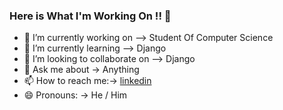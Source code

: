 ### Here is What I'm Working On !! 👋


- 🔭 I’m currently working on --> Student Of Computer Science
- 🌱 I’m currently learning --> Django
- 👯 I’m looking to collaborate on --> Django
- 💬 Ask me about -> Anything
- 📫 How to reach me:-> [linkedin](https://www.linkedin.com/in/ammar-werdani/)
- 😄 Pronouns: -> He / Him

